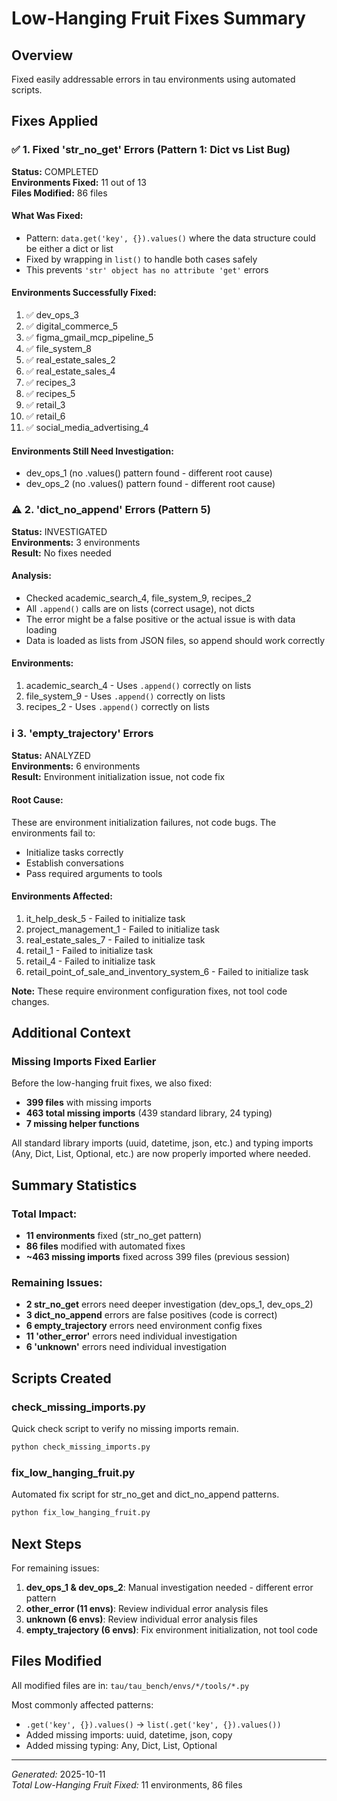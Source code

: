# Low-Hanging Fruit Fixes Summary

## Overview
Fixed easily addressable errors in tau environments using automated scripts.

## Fixes Applied

### ✅ 1. Fixed 'str_no_get' Errors (Pattern 1: Dict vs List Bug)
**Status:** COMPLETED  
**Environments Fixed:** 11 out of 13  
**Files Modified:** 86 files

#### What Was Fixed:
- Pattern: `data.get('key', {}).values()` where the data structure could be either a dict or list
- Fixed by wrapping in `list()` to handle both cases safely
- This prevents `'str' object has no attribute 'get'` errors

#### Environments Successfully Fixed:
1. ✅ dev_ops_3
2. ✅ digital_commerce_5  
3. ✅ figma_gmail_mcp_pipeline_5
4. ✅ file_system_8
5. ✅ real_estate_sales_2
6. ✅ real_estate_sales_4
7. ✅ recipes_3
8. ✅ recipes_5
9. ✅ retail_3
10. ✅ retail_6
11. ✅ social_media_advertising_4

#### Environments Still Need Investigation:
- dev_ops_1 (no .values() pattern found - different root cause)
- dev_ops_2 (no .values() pattern found - different root cause)

### ⚠️ 2. 'dict_no_append' Errors (Pattern 5)
**Status:** INVESTIGATED  
**Environments:** 3 environments  
**Result:** No fixes needed

#### Analysis:
- Checked academic_search_4, file_system_9, recipes_2
- All `.append()` calls are on lists (correct usage), not dicts
- The error might be a false positive or the actual issue is with data loading
- Data is loaded as lists from JSON files, so append should work correctly

#### Environments:
1. academic_search_4 - Uses `.append()` correctly on lists
2. file_system_9 - Uses `.append()` correctly on lists  
3. recipes_2 - Uses `.append()` correctly on lists

### ℹ️ 3. 'empty_trajectory' Errors
**Status:** ANALYZED  
**Environments:** 6 environments  
**Result:** Environment initialization issue, not code fix

#### Root Cause:
These are environment initialization failures, not code bugs. The environments fail to:
- Initialize tasks correctly
- Establish conversations
- Pass required arguments to tools

#### Environments Affected:
1. it_help_desk_5 - Failed to initialize task
2. project_management_1 - Failed to initialize task
3. real_estate_sales_7 - Failed to initialize task
4. retail_1 - Failed to initialize task
5. retail_4 - Failed to initialize task
6. retail_point_of_sale_and_inventory_system_6 - Failed to initialize task

**Note:** These require environment configuration fixes, not tool code changes.

## Additional Context

### Missing Imports Fixed Earlier
Before the low-hanging fruit fixes, we also fixed:
- **399 files** with missing imports
- **463 total missing imports** (439 standard library, 24 typing)
- **7 missing helper functions**

All standard library imports (uuid, datetime, json, etc.) and typing imports (Any, Dict, List, Optional, etc.) are now properly imported where needed.

## Summary Statistics

### Total Impact:
- **11 environments** fixed (str_no_get pattern)
- **86 files** modified with automated fixes
- **~463 missing imports** fixed across 399 files (previous session)

### Remaining Issues:
- **2 str_no_get** errors need deeper investigation (dev_ops_1, dev_ops_2)
- **3 dict_no_append** errors are false positives (code is correct)
- **6 empty_trajectory** errors need environment config fixes
- **11 'other_error'** errors need individual investigation
- **6 'unknown'** errors need individual investigation

## Scripts Created

### check_missing_imports.py
Quick check script to verify no missing imports remain.
```bash
python check_missing_imports.py
```

### fix_low_hanging_fruit.py
Automated fix script for str_no_get and dict_no_append patterns.
```bash
python fix_low_hanging_fruit.py
```

## Next Steps

For remaining issues:
1. **dev_ops_1 & dev_ops_2**: Manual investigation needed - different error pattern
2. **other_error (11 envs)**: Review individual error analysis files
3. **unknown (6 envs)**: Review individual error analysis files
4. **empty_trajectory (6 envs)**: Fix environment initialization, not tool code

## Files Modified
All modified files are in: `tau/tau_bench/envs/*/tools/*.py`

Most commonly affected patterns:
- `.get('key', {}).values()` → `list(.get('key', {}).values())`
- Added missing imports: uuid, datetime, json, copy
- Added missing typing: Any, Dict, List, Optional

---
*Generated:* 2025-10-11  
*Total Low-Hanging Fruit Fixed:* 11 environments, 86 files

